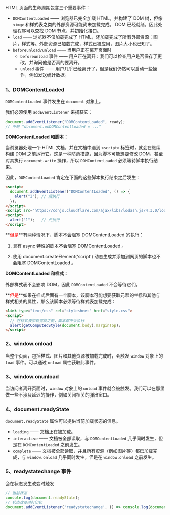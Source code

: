 HTML 页面的生命周期包含三个重要事件：

- `DOMContentLoaded` —— 浏览器已完全加载 HTML，并构建了 DOM 树，但像 `<img>` 和样式表之类的外部资源可能尚未加载完成。 DOM 已经就绪，因此处理程序可以查找 DOM 节点，并初始化接口。
- `load` —— 浏览器不仅加载完成了 HTML，还加载完成了所有外部资源：图片，样式等。外部资源已加载完成，样式已被应用，图片大小也已知了。
- `beforeunload/unload` —— 当用户正在离开页面时
  - `beforeunload` 事件 —— 用户正在离开：我们可以检查用户是否保存了更改，并询问他是否真的要离开。
  - `unload` 事件 —— 用户几乎已经离开了，但是我们仍然可以启动一些操作，例如发送统计数据。

### 1、DOMContentLoaded

`DOMContentLoaded` 事件发生在 `document` 对象上。

我们必须使用 `addEventListener` 来捕获它：

```javascript
document.addEventListener("DOMContentLoaded", ready);
// 不是 "document.onDOMContentLoaded = ..."
```

**DOMContentLoaded 和脚本：**

当浏览器处理一个 HTML 文档，并在文档中遇到 `<script>` 标签时，就会在继续构建 DOM 之前运行它。这是一种防范措施，因为脚本可能想要修改 DOM，甚至对其执行 `document.write` 操作，所以 `DOMContentLoaded` 必须等待脚本执行结束。

因此，`DOMContentLoaded` 肯定在下面的这些脚本执行结束之后发生：

```html
<script>
  document.addEventListener("DOMContentLoaded", () => {
    alert("2");	// 后执行
  });
</script>
<script src="https://cdnjs.cloudflare.com/ajax/libs/lodash.js/4.3.0/lodash.js"></script>
<script>
  alert("1");	// 先执行
</script>
```

**<font color=red>但是</font>**有两种情况下，脚本不会阻塞 DOMContentLoaded 的执行：

1. 具有 async 特性的脚本不会阻塞 DOMContentLoaded 。

2. 使用 document.createElement('script') 动态生成并添加到网页的脚本也不会阻塞 DOMContentLoaded 。

**DOMContentLoaded 和样式：**

外部样式表不会影响 DOM，因此 `DOMContentLoaded` 不会等待它们。

**<font color=red>但是</font>**如果在样式后面有一个脚本，该脚本可能想要获取元素的坐标和其他与样式相关的属性，那么该脚本必须等待样式表加载完成：

```html
<link type="text/css" rel="stylesheet" href="style.css">
<script>
  // 在样式表加载完成之前，脚本都不会执行
  alert(getComputedStyle(document.body).marginTop);
</script>
```



### 2、window.onload

当整个页面，包括样式、图片和其他资源被加载完成时，会触发 `window` 对象上的 `load` 事件。可以通过 `onload` 属性获取此事件。



### 3、window.onunload

当访问者离开页面时，`window` 对象上的 `unload` 事件就会被触发。我们可以在那里做一些不涉及延迟的操作，例如关闭相关的弹出窗口。



### 4、document.readyState

`document.readyState` 属性可以提供当前加载状态的信息。

- `loading` —— 文档正在被加载。
- `interactive` —— 文档被全部读取，与 `DOMContentLoaded` 几乎同时发生，但是在 `DOMContentLoaded` 之前发生。
- `complete` —— 文档被全部读取，并且所有资源（例如图片等）都已加载完成，与 `window.onload` 几乎同时发生，但是在 `window.onload` 之前发生。



### 5、readystatechange 事件

会在状态发生改变时触发

```javascript
// 当前状态
console.log(document.readyState);
// 状态改变时打印它
document.addEventListener('readystatechange', () => console.log(document.readyState));
```

